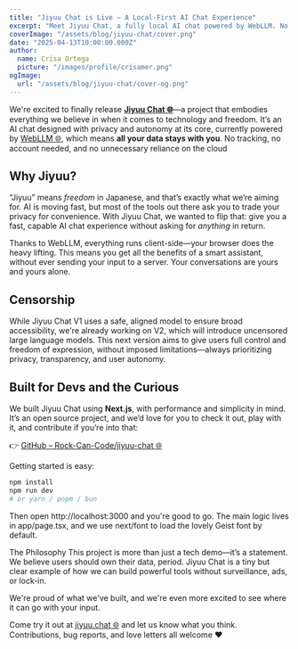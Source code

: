```yaml
---
title: "Jiyuu Chat is Live – A Local-First AI Chat Experience"
excerpt: "Meet Jiyuu Chat, a fully local AI chat powered by WebLLM. No servers, no data mining—just you and your browser. Dive into the open source project that puts control back in your hands."
coverImage: "/assets/blog/jiyuu-chat/cover.png"
date: "2025-04-13T10:00:00.000Z"
author:
  name: Crisa Ortega
  picture: "/images/profile/crisamer.png"
ogImage:
  url: "/assets/blog/jiyuu-chat/cover-og.png"
---
```


We're excited to finally release **[Jiyuu Chat 🌐](https://jiyuu.chat/)**—a project that embodies everything we believe in when it comes to technology and freedom. It’s an AI chat designed with privacy and autonomy at its core, currently powered by [WebLLM 🌐](https://webllm.mlc.ai/), which means **all your data stays with you**. No tracking, no account needed, and no unnecessary reliance on the cloud

## Why Jiyuu?

“Jiyuu” means *freedom* in Japanese, and that’s exactly what we’re aiming for. AI is moving fast, but most of the tools out there ask you to trade your privacy for convenience. With Jiyuu Chat, we wanted to flip that: give you a fast, capable AI chat experience without asking for *anything* in return.

Thanks to WebLLM, everything runs client-side—your browser does the heavy lifting. This means you get all the benefits of a smart assistant, without ever sending your input to a server. Your conversations are yours and yours alone.

## Censorship

While Jiyuu Chat V1 uses a safe, aligned model to ensure broad accessibility, we're already working on V2, which will introduce uncensored large language models. This next version aims to give users full control and freedom of expression, without imposed limitations—always prioritizing privacy, transparency, and user autonomy.

## Built for Devs and the Curious

We built Jiyuu Chat using **Next.js**, with performance and simplicity in mind. It’s an open source project, and we’d love for you to check it out, play with it, and contribute if you’re into that:

👉 [GitHub – Rock-Can-Code/jiyuu-chat 🌐](https://github.com/Rock-Can-Code/jiyuu-chat)

Getting started is easy:

```bash
npm install
npm run dev
# or yarn / pnpm / bun
```

Then open http://localhost:3000 and you're good to go. The main logic lives in app/page.tsx, and we use next/font to load the lovely Geist font by default.

The Philosophy
This project is more than just a tech demo—it’s a statement. We believe users should own their data, period. Jiyuu Chat is a tiny but clear example of how we can build powerful tools without surveillance, ads, or lock-in.

We're proud of what we've built, and we're even more excited to see where it can go with your input.

Come try it out at [jiyuu.chat 🌐](https://jiyuu.chat/) and let us know what you think. Contributions, bug reports, and love letters all welcome ❤️

